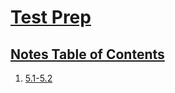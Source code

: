 # <u> Test Prep </u>
## <u> Notes Table of Contents </u>
1. [5.1-5.2](https://ninjabreadlord.github.io/Tri-3-Everitt-Cheng/Notes/5.1-5.2)
